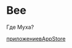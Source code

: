 # Bee
Где Муха?


[приложениевAppStore]([http://apps.apple.com/ru/app/%D0%B3%D0%B4%D0%B5-%D0%BC%D1%83%D1%85%D0%B0/id1630745481])
